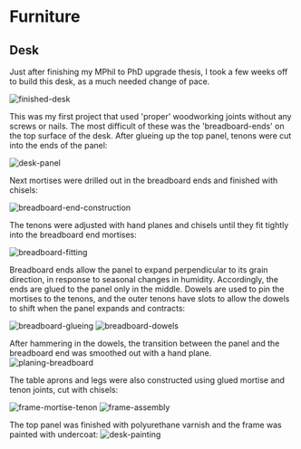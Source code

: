 # Furniture

## Desk

Just after finishing my MPhil to PhD upgrade thesis, I took a few weeks off to build this desk, as a much needed change of pace.

![finished-desk](img/finished-desk.png)


This was my first project that used 'proper' woodworking joints without any screws or nails. The most difficult of these was the 'breadboard-ends' on the top surface of the desk. After glueing up the top panel, tenons were cut into the ends of the panel:

![desk-panel](img/desk-panel.png)

Next mortises were drilled out in the breadboard ends and finished with chisels:

![breadboard-end-construction](img/breadboard-end-construction.png)

The tenons were adjusted with hand planes and chisels until they fit tightly into the breadboard end mortises:

![breadboard-fitting](img/breadboard-fitting.png)

Breadboard ends allow the panel to expand perpendicular to its grain direction, in response to seasonal changes in humidity. Accordingly, the ends are glued to the panel only in the middle. Dowels are used to pin the mortises to the tenons, and the outer tenons have slots to allow the dowels to shift when the panel expands and contracts:

![breadboard-glueing](img/breadboard-glueing.png)
![breadboard-dowels](img/breadboard-dowels.png)

After hammering in the dowels, the transition between the panel and the breadboard end was smoothed out with a hand plane.
![planing-breadboard](img/planing-breadboard.png)

The table aprons and legs were also constructed using glued mortise and tenon joints, cut with chisels:

![frame-mortise-tenon](img/frame-mortise-tenon.png)
![frame-assembly](img/frame-assembly.png)

The top panel was finished with polyurethane varnish and the frame was painted with undercoat:
![desk-painting](img/desk-painting.png)


